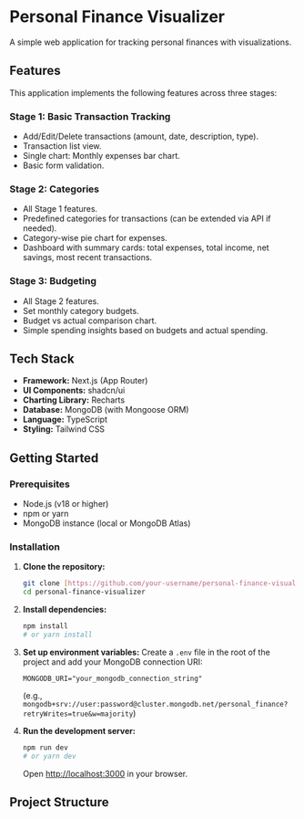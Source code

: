 # Personal Finance Visualizer

A simple web application for tracking personal finances with visualizations.

## Features

This application implements the following features across three stages:

### Stage 1: Basic Transaction Tracking
- Add/Edit/Delete transactions (amount, date, description, type).
- Transaction list view.
- Single chart: Monthly expenses bar chart.
- Basic form validation.

### Stage 2: Categories
- All Stage 1 features.
- Predefined categories for transactions (can be extended via API if needed).
- Category-wise pie chart for expenses.
- Dashboard with summary cards: total expenses, total income, net savings, most recent transactions.

### Stage 3: Budgeting
- All Stage 2 features.
- Set monthly category budgets.
- Budget vs actual comparison chart.
- Simple spending insights based on budgets and actual spending.

## Tech Stack

- **Framework:** Next.js (App Router)
- **UI Components:** shadcn/ui
- **Charting Library:** Recharts
- **Database:** MongoDB (with Mongoose ORM)
- **Language:** TypeScript
- **Styling:** Tailwind CSS

## Getting Started

### Prerequisites

- Node.js (v18 or higher)
- npm or yarn
- MongoDB instance (local or MongoDB Atlas)

### Installation

1.  **Clone the repository:**
    ```bash
    git clone [https://github.com/your-username/personal-finance-visualizer.git](https://github.com/your-username/personal-finance-visualizer.git)
    cd personal-finance-visualizer
    ```

2.  **Install dependencies:**
    ```bash
    npm install
    # or yarn install
    ```

3.  **Set up environment variables:**
    Create a `.env` file in the root of the project and add your MongoDB connection URI:
    ```
    MONGODB_URI="your_mongodb_connection_string"
    ```
    (e.g., `mongodb+srv://user:password@cluster.mongodb.net/personal_finance?retryWrites=true&w=majority`)

4.  **Run the development server:**
    ```bash
    npm run dev
    # or yarn dev
    ```
    Open [http://localhost:3000](http://localhost:3000) in your browser.

## Project Structure
